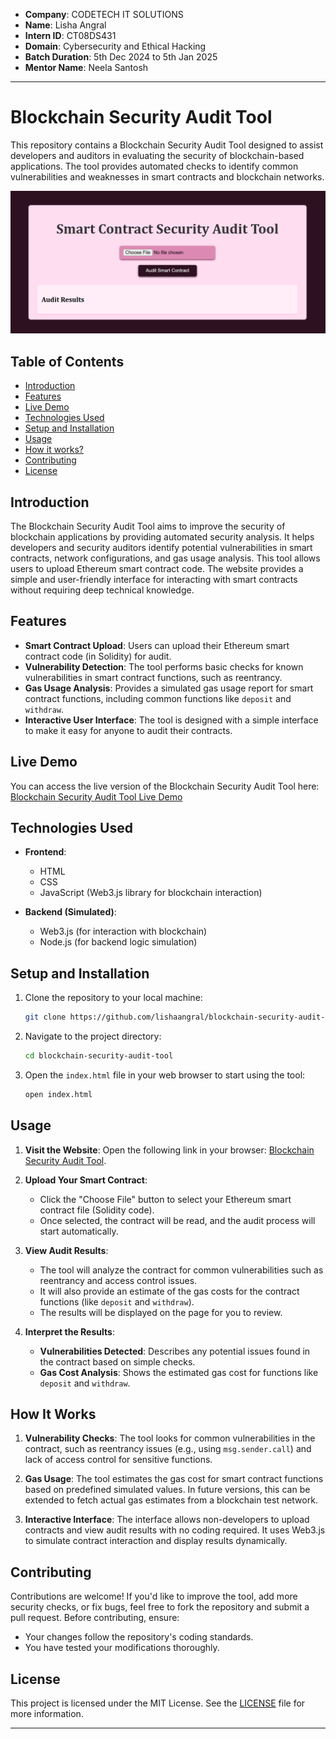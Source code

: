- **Company**: CODETECH IT SOLUTIONS
- **Name**: Lisha Angral
- **Intern ID**: CT08DS431
- **Domain**: Cybersecurity and Ethical Hacking
- **Batch Duration**: 5th Dec 2024 to 5th Jan 2025
- **Mentor Name**: Neela Santosh

--- 

# Blockchain Security Audit Tool

This repository contains a Blockchain Security Audit Tool designed to assist developers and auditors in evaluating the security of blockchain-based applications. The tool provides automated checks to identify common vulnerabilities and weaknesses in smart contracts and blockchain networks.

![Blockchain Security Audit Tool](./blockchain-security-audit-tool.png)

## Table of Contents
- [Introduction](#introduction)
- [Features](#features)
- [Live Demo](#live-demo)
- [Technologies Used](#technologies-used)
- [Setup and Installation](#setup-and-installation)
- [Usage](#usage)
- [How it works?](#how-it-works)
- [Contributing](#contributing)
- [License](#license)

## Introduction
The Blockchain Security Audit Tool aims to improve the security of blockchain applications by providing automated security analysis. It helps developers and security auditors identify potential vulnerabilities in smart contracts, network configurations,  and gas usage analysis. This tool allows users to upload Ethereum smart contract code. The website provides a simple and user-friendly interface for interacting with smart contracts without requiring deep technical knowledge.


## Features

- **Smart Contract Upload**: Users can upload their Ethereum smart contract code (in Solidity) for audit.
- **Vulnerability Detection**: The tool performs basic checks for known vulnerabilities in smart contract functions, such as reentrancy.
- **Gas Usage Analysis**: Provides a simulated gas usage report for smart contract functions, including common functions like `deposit` and `withdraw`.
- **Interactive User Interface**: The tool is designed with a simple interface to make it easy for anyone to audit their contracts.

## Live Demo
You can access the live version of the Blockchain Security Audit Tool here:  
[Blockchain Security Audit Tool Live Demo](https://lishaangral.github.io/blockchain-security-audit-tool/)

## Technologies Used

- **Frontend**: 
  - HTML
  - CSS
  - JavaScript (Web3.js library for blockchain interaction)

- **Backend (Simulated)**:
  - Web3.js (for interaction with blockchain)
  - Node.js (for backend logic simulation)

## Setup and Installation
1. Clone the repository to your local machine:
    ```bash
    git clone https://github.com/lishaangral/blockchain-security-audit-tool.git
    ```
2. Navigate to the project directory:
    ```bash
    cd blockchain-security-audit-tool
    ```
3. Open the `index.html` file in your web browser to start using the tool:
    ```bash
    open index.html
    ```

## Usage

1. **Visit the Website**: Open the following link in your browser: [Blockchain Security Audit Tool](https://lishaangral.github.io/blockchain-security-audit-tool/).
   
2. **Upload Your Smart Contract**:
   - Click the "Choose File" button to select your Ethereum smart contract file (Solidity code).
   - Once selected, the contract will be read, and the audit process will start automatically.
   
3. **View Audit Results**:
   - The tool will analyze the contract for common vulnerabilities such as reentrancy and access control issues.
   - It will also provide an estimate of the gas costs for the contract functions (like `deposit` and `withdraw`).
   - The results will be displayed on the page for you to review.

4. **Interpret the Results**:
   - **Vulnerabilities Detected**: Describes any potential issues found in the contract based on simple checks.
   - **Gas Cost Analysis**: Shows the estimated gas cost for functions like `deposit` and `withdraw`.

## How It Works

1. **Vulnerability Checks**: 
   The tool looks for common vulnerabilities in the contract, such as reentrancy issues (e.g., using `msg.sender.call`) and lack of access control for sensitive functions.

2. **Gas Usage**: 
   The tool estimates the gas cost for smart contract functions based on predefined simulated values. In future versions, this can be extended to fetch actual gas estimates from a blockchain test network.

3. **Interactive Interface**:
   The interface allows non-developers to upload contracts and view audit results with no coding required. It uses Web3.js to simulate contract interaction and display results dynamically.

## Contributing
Contributions are welcome! If you'd like to improve the tool, add more security checks, or fix bugs, feel free to fork the repository and submit a pull request. Before contributing, ensure:
- Your changes follow the repository's coding standards.
- You have tested your modifications thoroughly.

## License
This project is licensed under the MIT License. See the [LICENSE](LICENSE) file for more information.

---


